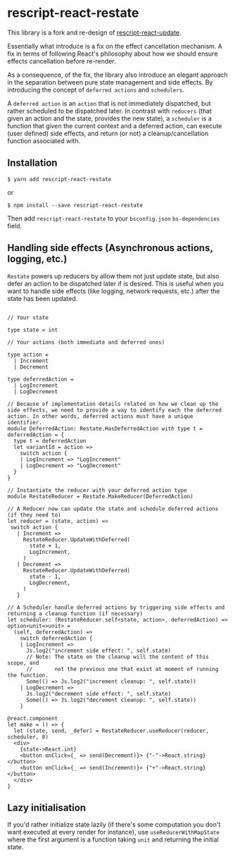 # rescript-react-restate

This library is a fork and re-design of [rescript-react-update](https://github.com/bloodyowl/rescript-react-update).

Essentially what introduce is a fix on the effect cancellation mechanism. A fix in terms of following 
React's philosophy about how we should ensure effects cancellation before re-render.

As a consequence, of the fix, the library also introduce an elegant approach in the separation between pure state management and side effects. By introducing the concept of `deferred actions` and `schedulers`.

A `deferred action` is an `action` that is not immediately dispatched, but rather scheduled to be dispatched later.
In contrast with `reducers` (that given an action and the state, provides the new state), a `scheduler` is a function that given the current context and a deferred action, can execute (user defined) side effects, and return (or not) a cleanup/cancellation function associated with.

## Installation

```console
$ yarn add rescript-react-restate
```

or

```console
$ npm install --save rescript-react-restate
```

Then add `rescript-react-restate` to your `bsconfig.json` `bs-dependencies` field.

## Handling side effects (Asynchronous actions, logging, etc.)

`Restate` powers up reducers by allow them not just update state, but also defer an action to be dispatched later if is desired. This is useful when you want to handle side effects (like logging, network requests, etc.) after the state has been updated.

```reason

// Your state

type state = int

// Your actions (both immediate and deferred ones)

type action =
  | Increment
  | Decrement

type deferredAction =
  | LogIncrement
  | LogDecrement

// Because of implementation details related on how we clean up the side effects, we need to provide a way to identify each the deferred action. In other words, deferred actions must have a unique identifier.
module DeferredAction: Restate.HasDeferredAction with type t = deferredAction = {
  type t = deferredAction
  let variantId = action =>
    switch action {
    | LogIncrement => "LogIncrement"
    | LogDecrement => "LogDecrement"
  }
}

// Instantiate the reducer with your deferred action type
module RestateReducer = Restate.MakeReducer(DeferredAction)

// A Reducer now can update the state and schedule deferred actions (if they need to)
let reducer = (state, action) => 
 switch action {
   | Increment =>
     RestateReducer.UpdateWithDeferred(
       state + 1,
       LogIncrement,
     )
   | Decrement =>
     RestateReducer.UpdateWithDeferred(
       state - 1,
       LogDecrement,
     )
   }

// A Scheduler handle deferred actions by triggering side effects and returning a cleanup function (if necessary)
let scheduler: (RestateReducer.self<state, action>, deferredAction) => option<unit=>unit> = 
  (self, deferredAction) =>
    switch deferredAction {
    | LogIncrement =>
      Js.log2("increment side effect: ", self.state)
      // Note: The state on the cleanup will the content of this scope, and
      //       not the previous one that exist at moment of running the function.
      Some(() => Js.log2("increment cleanup: ", self.state))
    | LogDecrement =>
      Js.log2("decrement side effect: ", self.state)
      Some(() => Js.log2("decrement cleanup: ", self.state))
    }

@react.component
let make = () => {
  let (state, send, _defer) = RestateReducer.useReducer(reducer, scheduler, 0)
  <div>
    {state->React.int}
    <button onClick={_ => send(Decrement)}> {"-"->React.string} </button>
    <button onClick={_ => send(Increment)}> {"+"->React.string} </button>
  </div>
}
```

## Lazy initialisation

If you'd rather initialize state lazily (if there's some computation you don't want executed at every render for instance), use `useReducerWithMapState` where the first argument is a function taking `unit` and returning the initial state.

